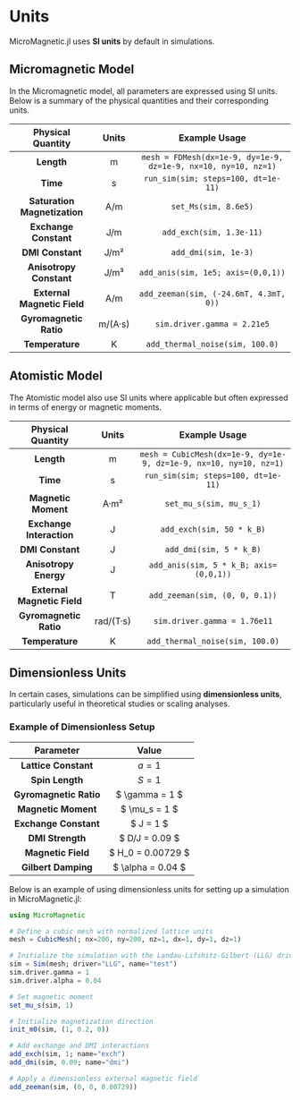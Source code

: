 # Units

MicroMagnetic.jl uses **SI units** by default in simulations.

## Micromagnetic Model

In the Micromagnetic model, all parameters are expressed using SI units. Below is a summary of the physical quantities and their corresponding units.

| Physical Quantity           | Units   | Example Usage                                                 |
|:---------------------------:|:-------:|:-------------------------------------------------------------:|
| **Length**                 | m       | `mesh = FDMesh(dx=1e-9, dy=1e-9, dz=1e-9, nx=10, ny=10, nz=1)` |
| **Time**                   | s       | `run_sim(sim; steps=100, dt=1e-11)`                           |
| **Saturation Magnetization** | A/m     | `set_Ms(sim, 8.6e5)`                                          |
| **Exchange Constant**      | J/m     | `add_exch(sim, 1.3e-11)`                                      |
| **DMI Constant**           | J/m²    | `add_dmi(sim, 1e-3)`                                          |
| **Anisotropy Constant**    | J/m³    | `add_anis(sim, 1e5; axis=(0,0,1))`                            |
| **External Magnetic Field** | A/m     | `add_zeeman(sim, (-24.6mT, 4.3mT, 0))`                        |
| **Gyromagnetic Ratio**     | m/(A·s) | `sim.driver.gamma = 2.21e5`                                   |
| **Temperature**            | K       | `add_thermal_noise(sim, 100.0)`                               |

## Atomistic Model

The Atomistic model also use SI units where applicable but often expressed in terms of energy or magnetic moments. 

| Physical Quantity         | Units    | Example Usage                                                 |
|:-------------------------:|:--------:|:-------------------------------------------------------------:|
| **Length**               | m        | `mesh = CubicMesh(dx=1e-9, dy=1e-9, dz=1e-9, nx=10, ny=10, nz=1)` |
| **Time**                 | s        | `run_sim(sim; steps=100, dt=1e-11)`                           |
| **Magnetic Moment**      | A·m²     | `set_mu_s(sim, mu_s_1)`                                       |
| **Exchange Interaction** | J        | `add_exch(sim, 50 * k_B)`                                     |
| **DMI Constant**         | J        | `add_dmi(sim, 5 * k_B)`                                       |
| **Anisotropy Energy**    | J        | `add_anis(sim, 5 * k_B; axis=(0,0,1))`                        |
| **External Magnetic Field** | T     | `add_zeeman(sim, (0, 0, 0.1))`                                |
| **Gyromagnetic Ratio**   | rad/(T·s) | `sim.driver.gamma = 1.76e11`                                  |
| **Temperature**          | K        | `add_thermal_noise(sim, 100.0)`                               |

## Dimensionless Units

In certain cases, simulations can be simplified using **dimensionless units**, particularly useful in theoretical studies or scaling analyses. 

### Example of Dimensionless Setup

| Parameter               | Value          |
|:-----------------------:|:--------------:|
| **Lattice Constant**    | $a = 1$        |
| **Spin Length**         | $S = 1$       |
| **Gyromagnetic Ratio**  | $ \gamma = 1 $ |
| **Magnetic Moment**     | $ \mu_s = 1 $ |
| **Exchange Constant**   | $ J = 1 $    |
| **DMI Strength**        | $ D/J = 0.09 $ |
| **Magnetic Field**      | $ H_0 = 0.00729 $ |
| **Gilbert Damping**     | $ \alpha = 0.04 $ |


Below is an example of using dimensionless units for setting up a simulation in MicroMagnetic.jl:

```julia
using MicroMagnetic

# Define a cubic mesh with normalized lattice units
mesh = CubicMesh(; nx=200, ny=200, nz=1, dx=1, dy=1, dz=1)

# Initialize the simulation with the Landau-Lifshitz-Gilbert (LLG) driver
sim = Sim(mesh; driver="LLG", name="test")
sim.driver.gamma = 1
sim.driver.alpha = 0.04

# Set magnetic moment
set_mu_s(sim, 1)

# Initialize magnetization direction
init_m0(sim, (1, 0.2, 0))

# Add exchange and DMI interactions
add_exch(sim, 1; name="exch")
add_dmi(sim, 0.09; name="dmi")

# Apply a dimensionless external magnetic field
add_zeeman(sim, (0, 0, 0.00729))
```